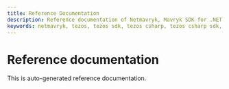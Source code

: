 ```yaml
---
title: Reference Documentation
description: Reference documentation of Netmavryk, Mavryk SDK for .NET developers.
keywords: netmavryk, tezos, tezos sdk, tezos csharp, tezos csharp sdk, blockchain, blockchain sdk,
---
```


# Reference documentation

This is auto-generated reference documentation.
